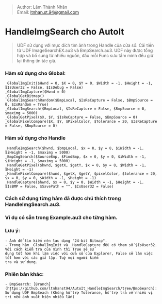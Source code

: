 > Author: Lâm Thành Nhân\
> Email: ltnhan.st.94@gmail.com
# HandleImgSearch cho AutoIt
> UDF sử dụng với mục đích tìm ảnh trong Handle của cửa sổ. Cải tiến từ UDF ImageSearchEX.au3 và BmpSearch.au3.
> UDF này được tổng hợp và bổ sung từ nhiều nguồn, đầu mỗi Func sưu tầm mình đều giữ lại thông tin tác giả.

### Hàm sử dụng cho Global:
    _GlobalImgInit($Hwnd = 0, $X = 0, $Y = 0, $Width = -1, $Height = -1, $IsUser32 = False, $IsDebug = False)
    _GlobalImgCapture($Hwnd = 0)
    _GlobalGetBitmap()
    _GlobalImgSearchRandom($BmpLocal, $IsReCapture = False, $BmpSource = 0, $IsRandom = True)
    _GlobalImgSearch($BmpLocal, $IsReCapture = False, $BmpSource = 0, $maximg = 5000)
    _GlobalGetPixel($X, $Y, $IsReCapture = False, $BmpSource = 0)
    _GlobalPixelCompare($X, $Y, $PixelColor, $Tolerance = 20, $IsReCapture = False, $BmpSource = 0)
### Hàm sử dụng cho Handle
    _HandleImgSearch($hwnd, $bmpLocal, $x = 0, $y = 0, $iWidth = -1, $iHeight = -1, $maximg = 5000)
    _BmpImgSearch($SourceBmp, $FindBmp, $x = 0, $y = 0, $iWidth = -1, $iHeight = -1, $maximg = 5000)
    _HandleGetPixel($hwnd, $getX, $getY, $x = 0, $y = 0, $Width = -1, $Height = -1)
    _HandlePixelCompare($hwnd, $getX, $getY, $pixelColor, $tolerance = 20, $x = 0, $y = 0, $Width = -1, $Height = -1)
    _HandleCapture($hwnd, $x = 0, $y = 0, $Width = -1, $Height = -1, $IsBMP = False, $SavePath = "", $IsUser32 = False)

### Cách sử dụng từng hàm đã được chú thích trong HandleImgSearch.au3.
### Ví dụ có sẵn trong Example.au3 cho từng hàm.
### Lưu ý: 
    - Ảnh để tìm kiếm nên lưu dạng "24-bit Bitmap".
    - Trong hàm _GlobalImgInit và _HandleCapture đều có tham số $IsUser32. Với cách kiểm tra của mình thì True sẽ sử 
    dụng tốt hơn khi làm việc với cửa sổ của Explorer, False sẽ làm việc tốt hơn với các giả lập. Tuỳ mọi người kiểm 
    tra và sử dụng.
### Phiên bản khác:
    - BmpSearch: [Branch](https://github.com/ltnhanst94/AutoIt_HandleImgSearch/tree/BmpSearch): Sử dụng UDF BmpSeach (Không hỗ trợ Tolerance, hỗ trợ trả về nhiều vị trí nếu ảnh xuất hiện nhiều lần)
